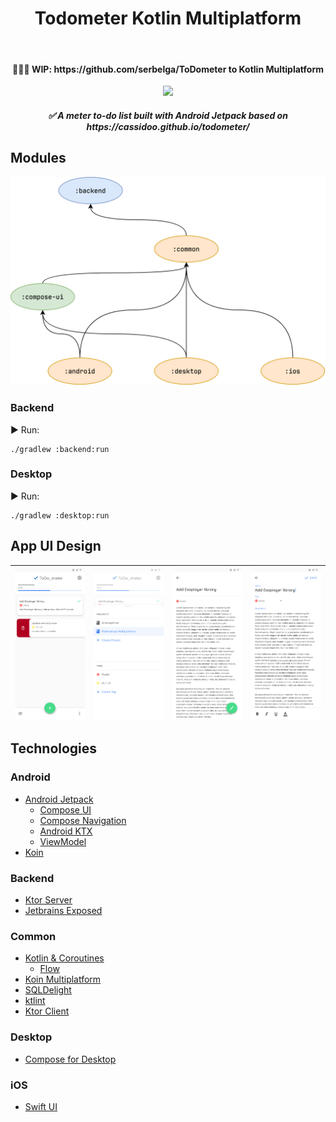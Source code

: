 <h1 align="center">Todometer Kotlin Multiplatform</h1></br>

<h4 align="center">
  🚧🚧🚧 WIP: https://github.com/serbelga/ToDometer to Kotlin Multiplatform
</h4>

<p align="center">
<img src="https://github.com/serbelga/ToDometer_Kotlin_Multiplatform/actions/workflows/build.yml/badge.svg">
</p>

<h5 align="center">
✅ A meter to-do list built with Android Jetpack based on https://cassidoo.github.io/todometer/
</h5>

## Modules

<div align="center">
<img src="./resources/arch/modules.png" width="700" />
</div>

### Backend

▶️ Run:

```
./gradlew :backend:run
```

### Desktop

▶️ Run:

```
./gradlew :desktop:run
```

## App UI Design

| <img width="300" src="./resources/Home.png"></img> | <img width="300" src="./resources/Home_BottomSheet.png"></img> | <img width="300" src="./resources/Task_Detail.png"></img> | <img width="300" src="./resources/Edit_Task.png"></img> |
|---|---|---|---|

## Technologies

### Android
* [Android Jetpack](https://developer.android.com/jetpack)
  * [Compose UI](https://developer.android.com/jetpack/compose)
  * [Compose Navigation](https://developer.android.com/jetpack/compose/navigation)
  * [Android KTX](https://developer.android.com/kotlin/ktx)
  * [ViewModel](https://developer.android.com/topic/libraries/architecture/viewmodel)
* [Koin](https://insert-koin.io/docs/reference/koin-android/start)

### Backend
* [Ktor Server](https://ktor.io/)
* [Jetbrains Exposed](https://github.com/JetBrains/Exposed)

### Common
* [Kotlin & Coroutines](https://kotlinlang.org/docs/coroutines-overview.html)
  * [Flow](https://kotlinlang.org/docs/flow.html)
* [Koin Multiplatform](https://insert-koin.io/docs/setup/v3/)
* [SQLDelight](https://cashapp.github.io/sqldelight/)
* [ktlint](https://ktlint.github.io/)
* [Ktor Client](https://ktor.io/docs/client.html)

### Desktop
* [Compose for Desktop](https://github.com/JetBrains/compose-jb)

### iOS
* [Swift UI](https://developer.apple.com/xcode/swiftui/)

